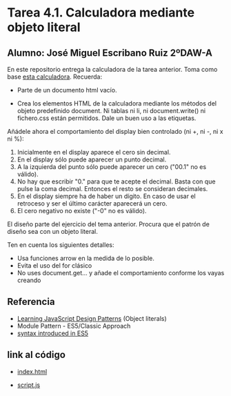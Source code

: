 # Tarea 4.1. Calculadora mediante objeto literal

## **Alumno: José Miguel Escribano Ruiz 2ºDAW-A**

En este repositorio entrega la calculadora de la tarea anterior. Toma como base [esta calculadora](https://www.webestools.com/scripts_tutorials-code-source-8-javascript-calculator-buttons-calculator-keyboard-support-operations-modulo.html). Recuerda:

- Parte de un documento html vacío.
  
- Crea los elementos HTML de la calculadora mediante los métodos del objeto predefinido document. Ni tablas ni li, ni document.write() ni fichero.css están permitidos. Dale un buen uso a las etiquetas.
  
Añádele ahora el comportamiento del display bien controlado (ni +, ni -, ni x ni %):

1. Inicialmente en el display aparece el cero sin decimal.
2. En el display sólo puede aparecer un punto decimal.
3. A la izquierda del punto sólo puede aparecer un cero ("00.1" no es válido).
4. No hay que escribir "0." para que te acepte el decimal. Basta con que pulse la coma decimal. Entonces el resto se consideran decimales.
5. En el display siempre ha de haber un dígito. En caso de usar el retroceso y ser el último carácter aparecerá un cero.
6. El cero negativo no existe ("-0" no es válido).
   
El diseño parte del ejercicio del tema anterior. Procura que el patrón de diseño sea con un objeto literal.

Ten en cuenta los siguientes detalles:

- Usa funciones arrow en la medida de lo posible.
- Evita el uso del for clásico
- No uses document.get... y añade el comportamiento conforme los vayas creando

## Referencia 

- [Learning JavaScript Design Patterns](https://www.patterns.dev/posts/classic-design-patterns/#modulepatternjavascript) (Object literals)
- Module Pattern - ES5/Classic Approach
- [syntax introduced in ES5](https://developer.mozilla.org/en-US/docs/Web/JavaScript/Reference/Functions/Method_definitions#description)

## link al código

- [index.html](index.html)

- [script.js](script.js)



